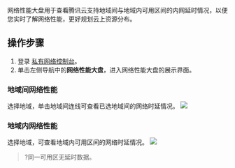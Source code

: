 网络性能大盘用于查看腾讯云支持地域间与地域内可用区间的内网延时情况，以便您实时了解网络性能，更好规划云上资源分布。

## 操作步骤
1. 登录 [私有网络控制台](https://console.cloud.tencent.com/vpc/vpc)。
2. 单击左侧导航中的**网络性能大盘**，进入网络性能大盘的展示界面。



### 地域间网络性能
选择地域，单击地域间连线可查看已选地域间的网络时延情况。
![](https://qcloudimg.tencent-cloud.cn/raw/1ba6c75e4d7a2c1c44e5ff8b0b450e6f.png)


### 地域内网络性能
选择地域，可查看地域内可用区间的网络时延情况。
![](https://qcloudimg.tencent-cloud.cn/raw/cd8c9c0dd0a7d04858c0375d3ad88d4b.png)
>?同一可用区无延时数据。
>
